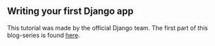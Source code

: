 ## Writing your first Django app
This tutorial was made by the official Django team. The first part of this blog-series is found [here](https://docs.djangoproject.com/en/5.2/intro/tutorial01/).